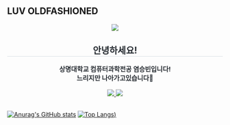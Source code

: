 ## LUV OLDFASHIONED
<!--
**luvoldfashioned/luvoldfashioned** is a ✨ _special_ ✨ repository because its `README.md` (this file) appears on your GitHub profile.

Here are some ideas to get you started:

- 🔭 I’m currently working on ...
- 🌱 I’m currently learning ...
- 👯 I’m looking to collaborate on ...
- 🤔 I’m looking for help with ...
- 💬 Ask me about ...
- 📫 How to reach me: ...
- 😄 Pronouns: ...
- ⚡ Fun fact: ...
-->

<!--
![header](https://capsule-render.vercel.app/api?type=egg&color=gradient&height=200&section=header&text=luvoldfashined&animation=fadeIn)

[![Anurag's GitHub stats](https://github-readme-stats.vercel.app/api?username=luvoldfashioned&show_icons=true&theme=radical))](https://github.com/anuraghazra/github-readme-stats)

[![Top Langs](https://github-readme-stats.vercel.app/api/top-langs/?username=luvoldfashioned&show_icons=true&theme=radical))](https://github.com/anuraghazra/github-readme-stats)
-->

<div align= "center">
    <img src="https://capsule-render.vercel.app/api?type=egg&color=gradient&height=180&text=luvoldfasioned&animation=fadeIn&fontColor=ffffff&fontSize=60" />
</div>
<div align= "center"> 
    <h2 style="border-bottom: 1px solid #d8dee4; color: #282d33;"> 안녕하세요! </h2>  
    <div style="font-weight: 700; font-size: 15px; text-align: center; color: #282d33;"> 상명대학교 컴퓨터과학전공 염승빈입니다!<br>느리지만 나아가고있습니다🏃 </div> 
</div> <br>
<div align= "center">
    <a href=https://www.instagram.com/luvoldfashioned/> <img src="https://img.shields.io/badge/Instagram-E4405F?style=for-the-badge&logo=Instagram&logoColor=white&link=https://www.instagram.com/luvoldfashioned/"> </a>
    <a href=https://velog.io/@luvoldfashioned/posts> <img src="https://img.shields.io/badge/Velog-20C997?style=for-the-badge&logo=Velog&logoColor=white&link=https://velog.io/@luvoldfashioned/posts"> </a>
</div> 
<br> 

[![Anurag's GitHub stats](https://github-readme-stats.vercel.app/api?username=luvoldfashioned)](https://github.com/anuraghazra/github-readme-stats)
[![Top Langs](https://github-readme-stats.vercel.app/api/top-langs/?username=luvoldfashioned&show_icons=true&theme=radical))](https://github.com/anuraghazra/github-readme-stats)
